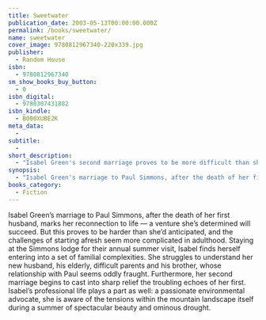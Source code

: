 ```yaml
---
title: Sweetwater
publication_date: 2003-05-13T00:00:00.000Z
permalink: /books/sweetwater/
name: sweetwater
cover_image: 9780812967340-220x339.jpg
publisher:
  - Random House
isbn:
  - 9780812967340
sm_show_books_buy_button:
  - 0
isbn_digital:
  - 9780307431882
isbn_kindle:
  - B000XUBE2K
meta_data:
  -
subtitle:
  -
short_description:
  - "Isabel Green's second marriage proves to be more difficult than she anticipated, complicated by family secrets and troubling echoes of her first."
synopsis:
  - "Isabel Green's marriage to Paul Simmons, after the death of her first husband, marks her reconnection to life -- a venture she's determined will succeed. But this proves to be harder than she'd anticipated, and the challenges of starting afresh seem more complicated in adulthood. Staying at the Simmons lodge for their annual summer visit, Isabel finds herself entering into a set of familial complexities. She struggles to understand her new husband, his elderly, difficult parents and his brother, whose relationship with Paul seems oddly fraught. Furthermore, her second marriage begins to cast into sharp relief the troubling echoes of her first. Isabel's professional life plays a part as well: a passionate environmental advocate, she is aware of the tensions within the mountain landscape itself during a summer of spectacular beauty and ominous drought."
books_category:
  - Fiction
---
```

Isabel Green&#8217;s marriage to Paul Simmons, after the death of her first husband, marks her reconnection to life &#8212; a venture she&#8217;s determined will succeed. But this proves to be harder than she&#8217;d anticipated, and the challenges of starting afresh seem more complicated in adulthood. Staying at the Simmons lodge for their annual summer visit, Isabel finds herself entering into a set of familial complexities. She struggles to understand her new husband, his elderly, difficult parents and his brother, whose relationship with Paul seems oddly fraught. Furthermore, her second marriage begins to cast into sharp relief the troubling echoes of her first. Isabel&#8217;s professional life plays a part as well: a passionate environmental advocate, she is aware of the tensions within the mountain landscape itself during a summer of spectacular beauty and ominous drought.

